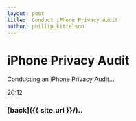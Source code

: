 ```yaml
---
layout: post
title:  Conduct iPhone Privacy Audit
author: phillip_kittelson
---
```


# iPhone Privacy Audit

Conducting an iPhone Privacy Audit...

20:12


### [back]({{ site.url }}/)..

